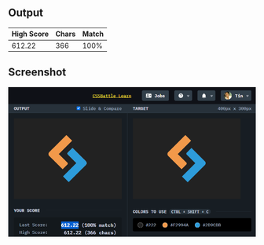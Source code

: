 ## Output

| High Score | Chars | Match |
| ---------- | ----- | ----- |
| 612.22     | 366   | 100%  |

## Screenshot

![screenshot](screenshot.png)
